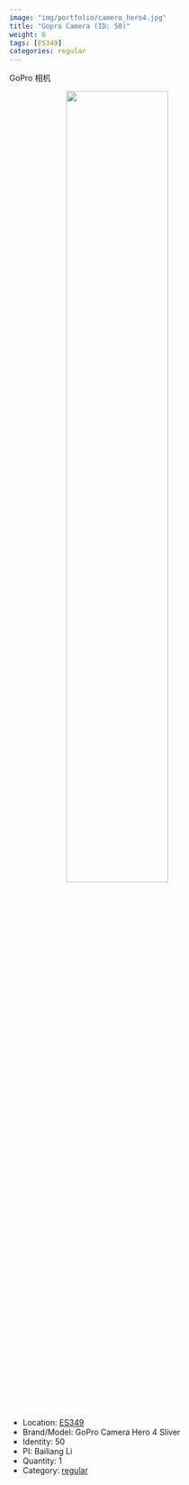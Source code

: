 ```yaml
---
image: "img/portfolio/camero_hero4.jpg"
title: "Gopro Camera (ID: 50)"
weight: 0
tags: [ES349]
categories: regular
---
```


GoPro 相机

<!--more-->

<img src="../../img/portfolio/camero_hero4.jpg" width="60%" style="display: block; margin: auto;">

- Location: [ES349](../../tags/es349)
- Brand/Model: GoPro Camera Hero 4 Sliver
- Identity: 50
- PI: Bailiang Li
- Quantity: 1
- Category: [regular](../../categories/regular)






